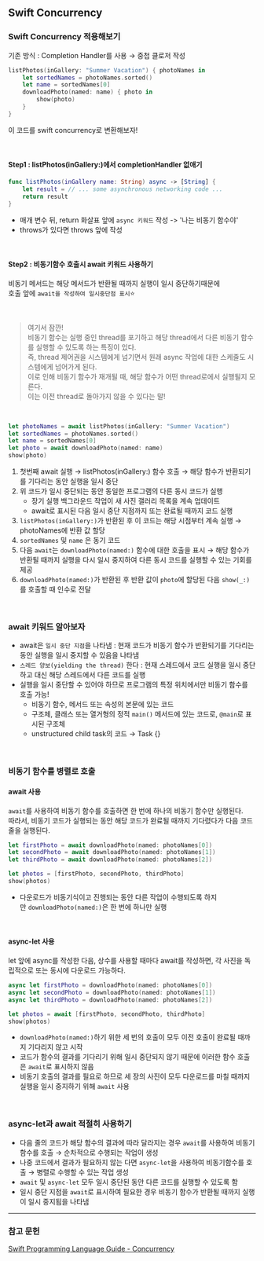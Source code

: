 ## Swift Concurrency

### Swift Concurrency 적용해보기
기존 방식 : Completion Handler를 사용 → 중첩 클로저 작성
```swift
listPhotos(inGallery: "Summer Vacation") { photoNames in
    let sortedNames = photoNames.sorted()
    let name = sortedNames[0]
    downloadPhoto(named: name) { photo in
        show(photo)
    }
}
```

이 코드를 swift concurrency로 변환해보자!   

<br>

#### Step1 : listPhotos(inGallery:)에서 completionHandler 없애기
```swift
func listPhotos(inGallery name: String) async -> [String] {
    let result = // ... some asynchronous networking code ...
    return result
}
```
- 매개 변수 뒤, return 화살표 앞에 `async 키워드` 작성 -> '나는 비동기 함수야'
- throws가 있다면 throws 앞에 작성

<br>

#### Step2 : 비동기함수 호출시 await 키워드 사용하기
비동기 메서드는 해당 메서드가 반환될 때까지 실행이 일시 중단하기때문에   
호출 앞에 `await을 작성하여 일시중단점 표시`⭐️   

<br>
   
> 여기서 잠깐!   
> 비동기 함수는 실행 중인 thread를 포기하고 해당 thread에서 다른 비동기 함수를 실행할 수 있도록 하는 특징이 있다.   
> 즉, thread 제어권을 시스템에게 넘기면서 원래 async 작업에 대한 스케줄도 시스템에게 넘어가게 된다.   
> 이로 인해 비동기 함수가 재개될 때, 해당 함수가 어떤 thread로에서 실행될지 모른다.   
> 이는 이전 thread로 돌아가지 않을 수 있다는 말!   

<br>
   
```swift
let photoNames = await listPhotos(inGallery: "Summer Vacation")
let sortedNames = photoNames.sorted()
let name = sortedNames[0]
let photo = await downloadPhoto(named: name)
show(photo)
```
1. 첫번째 await 실행 → listPhotos(inGallery:) 함수 호출 → 해당 함수가 반환되기를 기다리는 동안 실행을 일시 중단
2. 위 코드가 일시 중단되는 동안 동일한 프로그램의 다른 동시 코드가 실행
    - 장기 실행 백그라운드 작업이 새 사진 갤러리 목록을 계속 업데이트
    - await로 표시된 다음 일시 중단 지점까지 또는 완료될 때까지 코드 실행
3. `listPhotos(inGallery:)`가 반환된 후 이 코드는 해당 시점부터 계속 실행 → photoNames에 반환 값 할당
4. `sortedNames` 및 `name` 은 동기 코드
5. 다음 `await`는 `downloadPhoto(named:)` 함수에 대한 호출을 표시 → 해당 함수가 반환될 때까지 실행을 다시 일시 중지하여 다른 동시 코드를 실행할 수 있는 기회를 제공
6. `downloadPhoto(named:)`가 반환된 후 반환 값이 `photo`에 할당된 다음 `show(_:)`를 호출할 때 인수로 전달

<br>

### await 키워드 알아보자
- await은 `일시 중단 지점`을 나타냄 : 현재 코드가 비동기 함수가 반환되기를 기다리는 동안 실행을 일시 중지할 수 있음을 나타냄
- `스레드 양보(yielding the thread)` 한다 : 현재 스레드에서 코드 실행을 일시 중단하고 대신 해당 스레드에서 다른 코드를 실행
- 실행을 일시 중단할 수 있어야 하므로 프로그램의 특정 위치에서만 비동기 함수를 호출 가능!
    - 비동기 함수, 메서드 또는 속성의 본문에 있는 코드
    - 구조체, 클래스 또는 열거형의 정적 `main()` 메서드에 있는 코드로, `@main`로 표시된 구조체
    - unstructured child task의 코드 → Task {}

 <br>

### 비동기 함수를 병렬로 호출

#### await 사용
`await`를 사용하여 비동기 함수를 호출하면 한 번에 하나의 비동기 함수만 실행된다.   
따라서, 비동기 코드가 실행되는 동안 해당 코드가 완료될 때까지 기다렸다가 다음 코드 줄을 실행된다.

```swift
let firstPhoto = await downloadPhoto(named: photoNames[0])
let secondPhoto = await downloadPhoto(named: photoNames[1])
let thirdPhoto = await downloadPhoto(named: photoNames[2])

let photos = [firstPhoto, secondPhoto, thirdPhoto]
show(photos)
```
- 다운로드가 비동기식이고 진행되는 동안 다른 작업이 수행되도록 하지만 `downloadPhoto(named:)`은 한 번에 하나만 실행
  
<br>

#### async-let 사용
let 앞에 async를 작성한 다음, 상수를 사용할 때마다 await를 작성하면, 각 사진을 독립적으로 또는 동시에 다운로드 가능하다.

```swift
async let firstPhoto = downloadPhoto(named: photoNames[0])
async let secondPhoto = downloadPhoto(named: photoNames[1])
async let thirdPhoto = downloadPhoto(named: photoNames[2])

let photos = await [firstPhoto, secondPhoto, thirdPhoto]
show(photos)
```
- `downloadPhoto(named:)`하기 위한 세 번의 호출이 모두 이전 호출이 완료될 때까지 기다리지 않고 시작
- 코드가 함수의 결과를 기다리기 위해 일시 중단되지 않기 때문에 이러한 함수 호출은 `await`로 표시하지 않음
- 비동기 호출의 결과를 필요로 하므로 세 장의 사진이 모두 다운로드를 마칠 때까지 실행을 일시 중지하기 위해 `await` 사용

<br>

### async-let과 await 적절히 사용하기
- 다음 줄의 코드가 해당 함수의 결과에 따라 달라지는 경우 `await`를 사용하여 비동기 함수를 호출 → 순차적으로 수행되는 작업이 생성
- 나중 코드에서 결과가 필요하지 않는 다면 `async-let`을 사용하여 비동기함수를 호출 → 병렬로 수행할 수 있는 작업 생성
- `await` 및 `async-let` 모두 일시 중단된 동안 다른 코드를 실행할 수 있도록 함
- 일시 중단 지점을 `await`로 표시하여 필요한 경우 비동기 함수가 반환될 때까지 실행이 일시 중지됨을 나타냄

---
### 참고 문헌
[Swift Programming Language Guide - Concurrency](https://docs.swift.org/swift-book/documentation/the-swift-programming-language/concurrency/)
